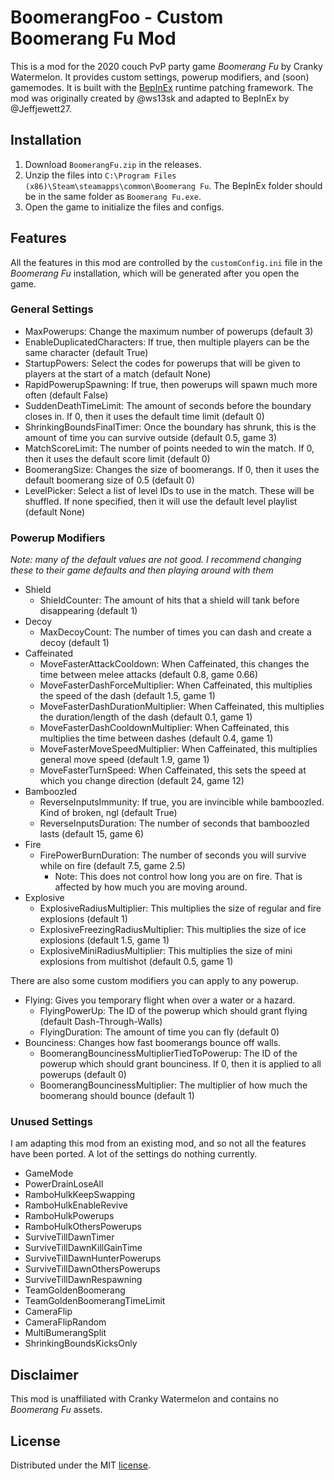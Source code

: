 BoomerangFoo - Custom Boomerang Fu Mod
======================================

This is a mod for the 2020 couch PvP party game *Boomerang Fu* by Cranky Watermelon. It provides custom settings, powerup modifiers, and (soon) gamemodes. It is built with the [BepInEx](https://github.com/BepInEx/BepInEx/) runtime patching framework. The mod was originally created by @ws13sk and adapted to BepInEx by @Jeffjewett27. 

## Installation

1. Download `BoomerangFu.zip` in the releases.
2. Unzip the files into `C:\Program Files (x86)\Steam\steamapps\common\Boomerang Fu`. The BepInEx folder should be in the same folder as `Boomerang Fu.exe`.
3. Open the game to initialize the files and configs.

## Features

All the features in this mod are controlled by the `customConfig.ini` file in the *Boomerang Fu* installation, which will be generated after you open the game.

### General Settings
- MaxPowerups: Change the maximum number of powerups (default 3)
- EnableDuplicatedCharacters: If true, then multiple players can be the same character (default True)
- StartupPowers: Select the codes for powerups that will be given to players at the start of a match (default None)
- RapidPowerupSpawning: If true, then powerups will spawn much more often (default False)
- SuddenDeathTimeLimit: The amount of seconds before the boundary closes in. If 0, then it uses the default time limit (default 0)
- ShrinkingBoundsFinalTimer: Once the boundary has shrunk, this is the amount of time you can survive outside (default 0.5, game 3)
- MatchScoreLimit: The number of points needed to win the match. If 0, then it uses the default score limit (default 0)
- BoomerangSize: Changes the size of boomerangs. If 0, then it uses the default boomerang size of 0.5 (default 0)
- LevelPicker: Select a list of level IDs to use in the match. These will be shuffled. If none specified, then it will use the default level playlist (default None)

### Powerup Modifiers
*Note: many of the default values are not good. I recommend changing these to their game defaults and then playing around with them*

- Shield
  - ShieldCounter: The amount of hits that a shield will tank before disappearing (default 1)
- Decoy
  - MaxDecoyCount: The number of times you can dash and create a decoy (default 1)
- Caffeinated 
  - MoveFasterAttackCooldown: When Caffeinated, this changes the time between melee attacks (default 0.8, game 0.66)
  - MoveFasterDashForceMultiplier: When Caffeinated, this multiplies the speed of the dash (default 1.5, game 1)
  - MoveFasterDashDurationMultiplier: When Caffeinated, this multiplies the duration/length of the dash (default 0.1, game 1)
  - MoveFasterDashCooldownMultiplier: When Caffeinated, this multiplies the time between dashes (default 0.4, game 1)
  - MoveFasterMoveSpeedMultiplier: When Caffeinated, this multiplies general move speed (default 1.9, game 1)
  - MoveFasterTurnSpeed: When Caffeinated, this sets the speed at which you change direction (default 24, game 12)
- Bamboozled
  - ReverseInputsImmunity: If true, you are invincible while bamboozled. Kind of broken, ngl (default True)
  - ReverseInputsDuration: The number of seconds that bamboozled lasts (default 15, game 6)
- Fire
  - FirePowerBurnDuration: The number of seconds you will survive while on fire (default 7.5, game 2.5)
    - Note: This does not control how long you are on fire. That is affected by how much you are moving around.
- Explosive
  - ExplosiveRadiusMultiplier: This multiplies the size of regular and fire explosions (default 1)
  - ExplosiveFreezingRadiusMultiplier: This multiplies the size of ice explosions (default 1.5, game 1)
  - ExplosiveMiniRadiusMultiplier: This multiplies the size of mini explosions from multishot (default 0.5, game 1)

There are also some custom modifiers you can apply to any powerup.
- Flying: Gives you temporary flight when over a water or a hazard.
  - FlyingPowerUp: The ID of the powerup which should grant flying (default Dash-Through-Walls)
  - FlyingDuration: The amount of time you can fly (default 0)
- Bounciness: Changes how fast boomerangs bounce off walls.
  - BoomerangBouncinessMultiplierTiedToPowerup: The ID of the powerup which should grant bounciness. If 0, then it is applied to all powerups (default 0)
  - BoomerangBouncinessMultiplier: The multiplier of how much the boomerang should bounce (default 1)

### Unused Settings
I am adapting this mod from an existing mod, and so not all the features have been ported. A lot of the settings do nothing currently.

- GameMode
- PowerDrainLoseAll
- RamboHulkKeepSwapping
- RamboHulkEnableRevive
- RamboHulkPowerups
- RamboHulkOthersPowerups
- SurviveTillDawnTimer
- SurviveTillDawnKillGainTime
- SurviveTillDawnHunterPowerups
- SurviveTillDawnOthersPowerups
- SurviveTillDawnRespawning
- TeamGoldenBoomerang
- TeamGoldenBoomerangTimeLimit
- CameraFlip
- CameraFlipRandom
- MultiBumerangSplit
- ShrinkingBoundsKicksOnly

## Disclaimer
This mod is unaffiliated with Cranky Watermelon and contains no *Boomerang Fu* assets.

## License
Distributed under the MIT [license](https://github.com/hk-modding/api/blob/master/LICENSE).